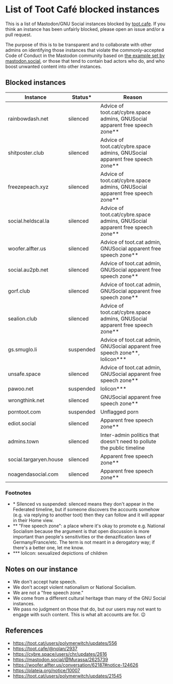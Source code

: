 List of Toot Café blocked instances
=======

This is a list of Mastodon/GNU Social instances blocked by [toot.cafe](https://toot.cafe). If you think an instance has been unfairly blocked, please open an issue and/or a pull request.

The purpose of this is to be transparent and to collaborate with other admins on identifying those instances that violate the commonly-accepted Code of Conduct in the Mastodon community based on [the example set by mastodon.social](https://mastodon.social/about/more), or those that tend to contain bad actors who do, and who boost unwanted content into other instances.

Blocked instances
-------

| Instance | Status\* | Reason |
| ---- | ---- | ---- |
| rainbowdash.net | silenced | Advice of toot.cat/cybre.space admins, GNUSocial apparent free speech zone\*\* |
| shitposter.club | silenced | Advice of toot.cat/cybre.space admins, GNUSocial apparent free speech zone\*\* |
| freezepeach.xyz | silenced | Advice of toot.cat/cybre.space admins, GNUSocial apparent free speech zone\*\* |
| social.heldscal.la | silenced | Advice of toot.cat/cybre.space admins, GNUSocial apparent free speech zone\*\* |
| woofer.alfter.us | silenced | Advice of toot.cat admin, GNUSocial apparent free speech zone\*\* |
| social.au2pb.net | silenced | Advice of toot.cat admin, GNUSocial apparent free speech zone\*\* |
| gorf.club | silenced | Advice of toot.cat admin, GNUSocial apparent free speech zone\*\* |
| sealion.club | silenced | Advice of toot.cat/cybre.space admins, GNUSocial apparent free speech zone\*\* |
| gs.smuglo.li | suspended | Advice of toot.cat admin, GNUSocial apparent free speech zone\*\*, lolicon\*\*\* |
| unsafe.space | silenced | Advice of toot.cat admin, GNUSocial apparent free speech zone\*\* |
| pawoo.net | suspended | lolicon\*\*\* |
| wrongthink.net | silenced | GNUSocial apparent free speech zone\*\* |
| porntoot.com | suspended | Unflagged porn |
| ediot.social | silenced | Apparent free speech zone\*\* |
| admins.town | silenced | Inter-admin politics that doesn't need to pollute the public timeline |
| social.targaryen.house | silenced | Apparent free speech zone\*\* |
| noagendasocial.com | silenced | Apparent free speech zone\*\* |

### Footnotes

- \* Silenced vs suspended: silenced means they don't appear in the Federated timeline, but if someone discovers the accounts somehow (e.g. via replying to another toot) then they can follow and it will appear in their Home view.
- \*\* "Free speech zone": a place where it's okay to promote e.g. National Socialism because the argument is that open discussion is more important than people's sensitivities or the denazification laws of Germany/France/etc. The term is not meant in a derogatory way; if there's a better one, let me know.
- \*\*\* lolicon: sexualized depictions of children

Notes on our instance
-----

- We don't accept hate speech.
- We don't accept violent nationalism or National Socialism.
- We are not a "free speech zone."
- We come from a different cultural heritage than many of the GNU Social instances.
- We pass no judgment on those that do, but our users may not want to engage with such content. This is what alt accounts are for. 😉

References
----

- https://toot.cat/users/polymerwitch/updates/556
- https://toot.cafe/@nolan/2937
- https://cybre.space/users/chr/updates/2616
- https://mastodon.social/@Murassa/2625739
- https://woofer.alfter.us/conversation/62187#notice-124626
- https://plateia.org/notice/10007
- https://toot.cat/users/polymerwitch/updates/21545
